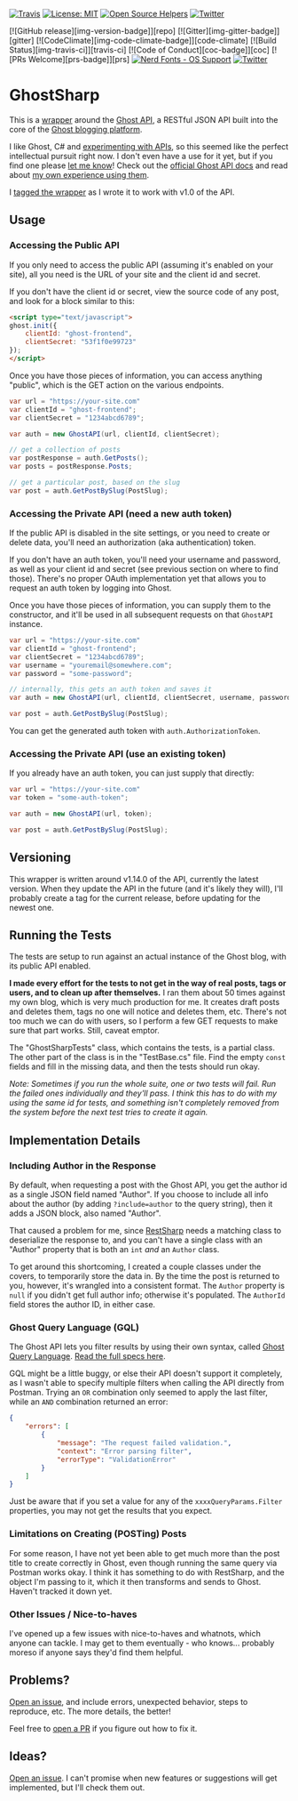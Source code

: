[![Travis][travis badge]][travis]
[![License: MIT][license badge]](license)
[![Open Source Helpers][os badge]](os)
[![Twitter][twitter-badge]][twitter-intent]

[![GitHub release][img-version-badge]][repo] [![Gitter][img-gitter-badge]][gitter] [![CodeClimate][img-code-climate-badge]][code-climate] [![Build Status][img-travis-ci]][travis-ci] [![Code of Conduct][coc-badge]][coc] [![PRs Welcome][prs-badge]][prs]  <a href="#patched-fonts" title=""><img src="https://raw.githubusercontent.com/wiki/ryanoasis/nerd-fonts/images/faux-shield-badge-os-logos.svg?sanitize=true" alt="Nerd Fonts - OS Support"></a> [![Twitter][twitter-badge]][twitter-intent]

# GhostSharp

This is a [wrapper](https://grantwinney.com/what-is-an-api-wrapper-and-how-do-i-write-one/) around the [Ghost API](https://api.ghost.org), a RESTful JSON API built into the core of the [Ghost blogging platform](https://ghost.org/).

I like Ghost, C# and [experimenting with APIs](https://grantwinney.com/tag/api/), so this seemed like the perfect intellectual pursuit right now. I don't even have a use for it yet, but if you find one please [let me know](https://twitter.com/GrantWinney)! Check out the [official Ghost API docs](https://api.ghost.org/docs) and read about [my own experience using them](https://grantwinney.com/what-is-the-ghost-api/).

I [tagged the wrapper](https://github.com/grantwinney/GhostSharp/tree/v1.0) as I wrote it to work with v1.0 of the API.

## Usage

### Accessing the Public API

If you only need to access the public API (assuming it's enabled on your site), all you need is the URL of your site and the client id and secret.

If you don't have the client id or secret, view the source code of any post, and look for a block similar to this:

```html
<script type="text/javascript">
ghost.init({
	clientId: "ghost-frontend",
	clientSecret: "53f1f0e99723"
});
</script>
```

Once you have those pieces of information, you can access anything "public", which is the GET action on the various endpoints.

```csharp
var url = "https://your-site.com"
var clientId = "ghost-frontend";
var clientSecret = "1234abcd6789";

var auth = new GhostAPI(url, clientId, clientSecret);

// get a collection of posts
var postResponse = auth.GetPosts();
var posts = postResponse.Posts;

// get a particular post, based on the slug
var post = auth.GetPostBySlug(PostSlug);
```

### Accessing the Private API (need a new auth token)

If the public API is disabled in the site settings, or you need to create or delete data, you'll need an authorization (aka authentication) token.

If you don't have an auth token, you'll need your username and password, as well as your client id and secret (see previous section on where to find those). There's no proper OAuth implementation yet that allows you to request an auth token by logging into Ghost.

Once you have those pieces of information, you can supply them to the constructor, and it'll be used in all subsequent requests on that `GhostAPI` instance.

```csharp
var url = "https://your-site.com"
var clientId = "ghost-frontend";
var clientSecret = "1234abcd6789";
var username = "youremail@somewhere.com";
var password = "some-password";

// internally, this gets an auth token and saves it
var auth = new GhostAPI(url, clientId, clientSecret, username, password);

var post = auth.GetPostBySlug(PostSlug);
```

You can get the generated auth token with `auth.AuthorizationToken`.

### Accessing the Private API (use an existing token)

If you already have an auth token, you can just supply that directly:

```csharp
var url = "https://your-site.com"
var token = "some-auth-token";

var auth = new GhostAPI(url, token);

var post = auth.GetPostBySlug(PostSlug);
```

## Versioning

This wrapper is written around v1.14.0 of the API, currently the latest version. When they update the API in the future (and it's likely they will), I'll probably create a tag for the current release, before updating for the newest one.

## Running the Tests

The tests are setup to run against an actual instance of the Ghost blog, with its public API enabled.

**I made every effort for the tests to not get in the way of real posts, tags or users, and to clean up after themselves.** I ran them about 50 times against my own blog, which is very much production for me. It creates draft posts and deletes them, tags no one will notice and deletes them, etc. There's not too much we can do with users, so I perform a few GET requests to make sure that part works. Still, caveat emptor.

The "GhostSharpTests" class, which contains the tests, is a partial class. The other part of the class is in the "TestBase.cs" file. Find the empty `const` fields and fill in the missing data, and then the tests should run okay.

_Note: Sometimes if you run the whole suite, one or two tests will fail. Run the failed ones individually and they'll pass. I think this has to do with my using the same id for tests, and something isn't completely removed from the system before the next test tries to create it again._

## Implementation Details

### Including Author in the Response

By default, when requesting a post with the Ghost API, you get the author id as a single JSON field named "Author". If you choose to include all info about the author (by adding `?include=author` to the query string), then it adds a JSON block, also named "Author". 

That caused a problem for me, since [RestSharp](http://restsharp.org/) needs a matching class to deserialize the response to, and you can't have a single class with an "Author" property that is both an `int` *and* an `Author` class.

To get around this shortcoming, I created a couple classes under the covers, to temporarily store the data in. By the time the post is returned to you, however, it's wrangled into a consistent format. The `Author` property is `null` if you didn't get full author info; otherwise it's populated. The `AuthorId` field stores the author ID, in either case.

### Ghost Query Language (GQL)

The Ghost API lets you filter results by using their own syntax, called [Ghost Query Language](https://github.com/TryGhost/GQL). [Read the full specs here](https://github.com/TryGhost/Ghost/issues/5604).

GQL might be a little buggy, or else their API doesn't support it completely, as I wasn't able to specify multiple filters when calling the API directly from Postman. Trying an `OR` combination only seemed to apply the last filter, while an `AND` combination returned an error:

```json
{
    "errors": [
        {
            "message": "The request failed validation.",
            "context": "Error parsing filter",
            "errorType": "ValidationError"
        }
    ]
}
```

Just be aware that if you set a value for any of the `xxxxQueryParams.Filter` properties, you may not get the results that you expect.

### Limitations on Creating (POSTing) Posts

For some reason, I have not yet been able to get much more than the post title to create correctly in Ghost, even though running the same query via Postman works okay. I think it has something to do with RestSharp, and the object I'm passing to it, which it then transforms and sends to Ghost. Haven't tracked it down yet.

### Other Issues / Nice-to-haves

I've opened up a few issues with nice-to-haves and whatnots, which anyone can tackle. I may get to them eventually - who knows... probably moreso if anyone says they'd find them helpful.

## Problems?

[Open an issue](https://github.com/grantwinney/GhostSharp/issues/new), and include errors, unexpected behavior, steps to reproduce, etc. The more details, the better!

Feel free to [open a PR](https://github.com/grantwinney/GhostSharp/compare) if you figure out how to fix it.

##  Ideas?

[Open an issue](https://github.com/grantwinney/GhostSharp/issues/new). I can't promise when new features or suggestions will get implemented, but I'll check them out.

<!-- Badges -->
[travis]: https://travis-ci.org/eproxus/meck
[travis badge]: https://img.shields.io/travis/eproxus/meck/master.svg?style=flat-square
[license]: https://opensource.org/licenses/MIT
[license badge]: https://img.shields.io/badge/License-MIT-green.svg
[os badge]: https://www.codetriage.com/grantwinney/ghostsharp/badges/users.svg
[os]: https://www.codetriage.com/grantwinney/ghostsharp
[twitter-intent]:https://twitter.com/intent/tweet?url=https%3A%2F%2Fgithub.com%2grantwinney%2FGhostSharp&via=%40nerdfonts&text=Nerd%20Fonts%20-%20Iconic%20font%20aggregator%2C%20collection%2C%20and%20patcher&hashtags=iconfont%20font%20github
[twitter-badge]:https://img.shields.io/twitter/url/http/shields.io.svg?style=social
